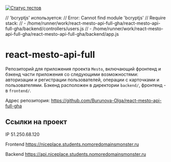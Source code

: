 [![Статус тестов](../../actions/workflows/tests.yml/badge.svg)](../../actions/workflows/tests.yml)

// 'bcryptjs' используется: 
// Error: Cannot find module 'bcryptjs'
// Require stack:
// - /home/runner/work/react-mesto-api-full-gha/react-mesto-api-full-gha/backend/controllers/users.js
// - /home/runner/work/react-mesto-api-full-gha/react-mesto-api-full-gha/backend/app.js

# react-mesto-api-full
Репозиторий для приложения проекта `Mesto`, включающий фронтенд и бэкенд части приложения со следующими возможностями: авторизации и регистрации пользователей, операции с карточками и пользователями. Бэкенд расположен в директории `backend/`, фронтенд - в `frontend/`. 

Адрес репозитория: https://github.com/Burunova-Olga/react-mesto-api-full-gha

## Ссылки на проект

IP 51.250.68.120

Frontend https://niceplace.students.nomoredomainsmonster.ru

Backend https://api.niceplace.students.nomoredomainsmonster.ru
